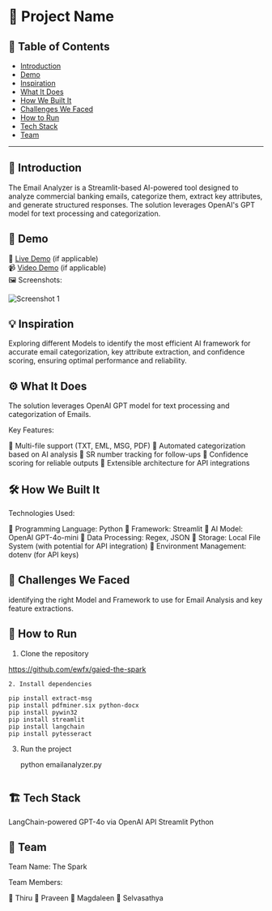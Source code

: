 # 🚀 Project Name

## 📌 Table of Contents
- [Introduction](#introduction)
- [Demo](#demo)
- [Inspiration](#inspiration)
- [What It Does](#what-it-does)
- [How We Built It](#how-we-built-it)
- [Challenges We Faced](#challenges-we-faced)
- [How to Run](#how-to-run)
- [Tech Stack](#tech-stack)
- [Team](#team)

---

## 🎯 Introduction

The Email Analyzer is a Streamlit-based AI-powered tool designed to analyze commercial banking
emails, categorize them, extract key attributes, and generate structured responses. The solution
leverages OpenAI&#39;s GPT model for text processing and categorization.

## 🎥 Demo
🔗 [Live Demo](#) (if applicable)  
📹 [Video Demo](#) (if applicable)  
🖼️ Screenshots:

![Screenshot 1](link-to-image)

## 💡 Inspiration

Exploring different Models to identify the most efficient AI framework for accurate email categorization,
key attribute extraction, and confidence scoring, ensuring optimal performance and reliability.

## ⚙️ What It Does

The solution leverages OpenAI GPT model for text processing and categorization of Emails.

Key Features:

 Multi-file support (TXT, EML, MSG, PDF)
 Automated categorization based on AI analysis
 SR number tracking for follow-ups
 Confidence scoring for reliable outputs
 Extensible architecture for API integrations

## 🛠️ How We Built It

Technologies Used:

 Programming Language: Python
 Framework: Streamlit
 AI Model: OpenAI GPT-4o-mini
 Data Processing: Regex, JSON
 Storage: Local File System (with potential for API integration)
 Environment Management: dotenv (for API keys)

## 🚧 Challenges We Faced

identifying the right Model and Framework to use for Email Analysis and key feature extractions.

## 🏃 How to Run
1. Clone the repository  

https://github.com/ewfx/gaied-the-spark
   ```
2. Install dependencies  
   
pip install extract-msg 
pip install pdfminer.six python-docx
pip install pywin32
pip install streamlit
pip install langchain
pip install pytesseract
   ```
3. Run the project  
   
   python emailanalyzer.py
   ```

## 🏗️ Tech Stack

LangChain-powered GPT-4o via OpenAI API
Streamlit
Python

## 👥 Team

Team Name: The Spark

Team Members:

 Thiru
 Praveen
 Magdaleen
 Selvasathya